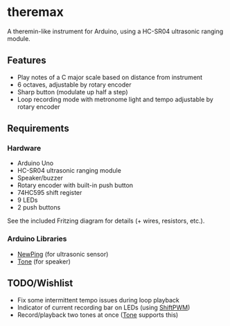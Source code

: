 # theremax

A theremin-like instrument for Arduino, using a HC-SR04 ultrasonic ranging module.

## Features

* Play notes of a C major scale based on distance from instrument
* 6 octaves, adjustable by rotary encoder
* Sharp button (modulate up half a step)
* Loop recording mode with metronome light and tempo adjustable by rotary encoder

## Requirements

### Hardware

* Arduino Uno
* HC-SR04 ultrasonic ranging module
* Speaker/buzzer
* Rotary encoder with built-in push button
* 74HC595 shift register
* 9 LEDs
* 2 push buttons

See the included Fritzing diagram for details (+ wires, resistors, etc.).

### Arduino Libraries

* [NewPing][1] (for ultrasonic sensor)
* [Tone][2] (for speaker)

## TODO/Wishlist
* Fix some intermittent tempo issues during loop playback
* Indicator of current recording bar on LEDs (using [ShiftPWM][3])
* Record/playback two tones at once ([Tone][2] supports this)

[1]: http://playground.arduino.cc/Code/NewPing
[2]: https://code.google.com/p/rogue-code/wiki/ToneLibraryDocumentation
[3]: http://www.elcojacobs.com/shiftpwm/
